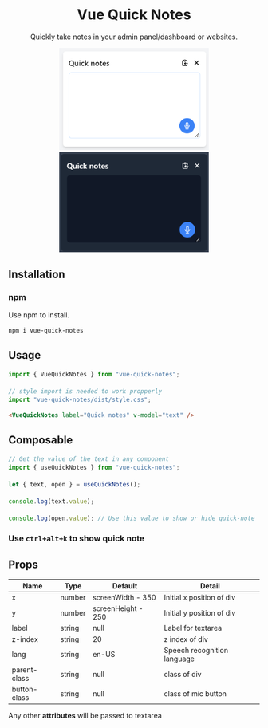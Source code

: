 <h1 align="center">Vue Quick Notes</h1>
<p align="center">Quickly take notes in your admin panel/dashboard or websites.</p>

<p align="center">
  <img width="300px" src="https://raw.githubusercontent.com/mfazail/vue-quick-notes/main/light.png" />
  <img width="300px" src="https://raw.githubusercontent.com/mfazail/vue-quick-notes/main/dark.png" />
</p>

## Installation

### npm

Use npm to install.

```bash
npm i vue-quick-notes
```

## Usage

```js
import { VueQuickNotes } from "vue-quick-notes";

// style import is needed to work propperly
import "vue-quick-notes/dist/style.css";
```

```html
<VueQuickNotes label="Quick notes" v-model="text" />
```

## Composable

```js
// Get the value of the text in any component
import { useQuickNotes } from "vue-quick-notes";

let { text, open } = useQuickNotes();

console.log(text.value);

console.log(open.value); // Use this value to show or hide quick-note
```

### Use `ctrl+alt+k` to show quick note

## Props

| Name         | Type   | Default            | Detail                      |
| ------------ | ------ | ------------------ | --------------------------- |
| x            | number | screenWidth - 350  | Initial x position of div   |
| y            | number | screenHeight - 250 | Initial y position of div   |
| label        | string | null               | Label for textarea          |
| z-index      | string | 20                 | z index of div              |
| lang         | string | en-US              | Speech recognition language |
| parent-class | string | null               | class of div                |
| button-class | string | null               | class of mic button         |

Any other **attributes** will be passed to textarea
